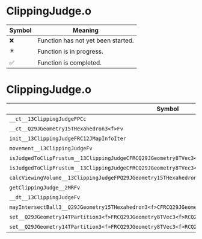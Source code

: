 # ClippingJudge.o
| Symbol | Meaning 
| ------------- | ------------- 
| :x: | Function has not yet been started. 
| :eight_pointed_black_star: | Function is in progress. 
| :white_check_mark: | Function is completed. 


# ClippingJudge.o
| Symbol | Decompiled? |
| ------------- | ------------- |
| `__ct__13ClippingJudgeFPCc` | :white_check_mark: |
| `__ct__Q29JGeometry15THexahedron3<f>Fv` | :white_check_mark: |
| `init__13ClippingJudgeFRC12JMapInfoIter` | :white_check_mark: |
| `movement__13ClippingJudgeFv` | :white_check_mark: |
| `isJudgedToClipFrustum__13ClippingJudgeCFRCQ29JGeometry8TVec3<f>f` | :white_check_mark: |
| `isJudgedToClipFrustum__13ClippingJudgeCFRCQ29JGeometry8TVec3<f>fl` | :white_check_mark: |
| `calcViewingVolume__13ClippingJudgeFPQ29JGeometry15THexahedron3<f>f` | :x: |
| `getClippingJudge__2MRFv` | :x: |
| `__dt__13ClippingJudgeFv` | :white_check_mark: |
| `mayIntersectBall3__Q29JGeometry15THexahedron3<f>CFRCQ29JGeometry8TVec3<f>f` | :x: |
| `set__Q29JGeometry14TPartition3<f>FRCQ29JGeometry8TVec3<f>RCQ29JGeometry8TVec3<f>RCQ29JGeometry8TVec3<f>` | :x: |
| `set__Q29JGeometry14TPartition3<f>FRCQ29JGeometry8TVec3<f>RCQ29JGeometry8TVec3<f>` | :x: |
